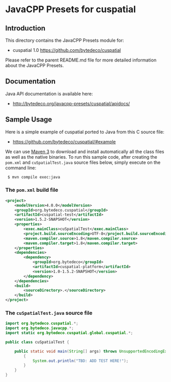 JavaCPP Presets for cuspatial
=============================

Introduction
------------
This directory contains the JavaCPP Presets module for:

 * cuspatial 1.0  https://github.com/bytedeco/cuspatial

Please refer to the parent README.md file for more detailed information about the JavaCPP Presets.


Documentation
-------------
Java API documentation is available here:

 * http://bytedeco.org/javacpp-presets/cuspatial/apidocs/


Sample Usage
------------
Here is a simple example of cuspatial ported to Java from this C source file:

 * https://github.com/bytedeco/cuspatial/#example

We can use [Maven 3](http://maven.apache.org/) to download and install automatically all the class files as well as the native binaries. To run this sample code, after creating the `pom.xml` and `cuSpatialTest.java` source files below, simply execute on the command line:
```bash
 $ mvn compile exec:java
```

### The `pom.xml` build file
```xml
<project>
    <modelVersion>4.0.0</modelVersion>
    <groupId>org.bytedeco.cuspatial</groupId>
    <artifactId>cuspatial-test</artifactId>
    <version>1.5.2-SNAPSHOT</version>
    <properties>
        <exec.mainClass>cuSpatialTest</exec.mainClass>
        <project.build.sourceEncoding>UTF-8</project.build.sourceEncoding>
        <maven.compiler.source>1.8</maven.compiler.source>
        <maven.compiler.target>1.8</maven.compiler.target>
    </properties>
    <dependencies>
        <dependency>
            <groupId>org.bytedeco</groupId>
            <artifactId>cuspatial-platform</artifactId>
            <version>1.0-1.5.2-SNAPSHOT</version>
        </dependency>
    </dependencies>
    <build>
        <sourceDirectory>.</sourceDirectory>
    </build>
</project>
```

### The `cuSpatialTest.java` source file
```java
import org.bytedeco.cuspatial.*;
import org.bytedeco.javacpp.*;
import static org.bytedeco.cuspatial.global.cuspatial.*;

public class cuSpatialTest {

    public static void main(String[] args) throws UnsupportedEncodingException {
        {
            System.out.println("TBD: ADD TEST HERE!");
        }
    }
}
```

